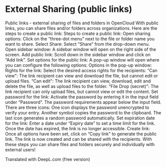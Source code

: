 # External Sharing (public links)

Public links - external sharing of files and folders in OpenCloud
With public links, you can share files and/or folders across organizations. Here are the steps to create a public link:
Steps to create a public link:
Open sharing options:
Click on the “three-dot menu” next to the file or folder name you want to share.
Select Share:
Select “Share” from the drop-down menu.
Open sidebar window:
A sidebar window will open on the right side of the screen.
Add public link:
Scroll down in the sidebar window and click on “Add link”.
Set options for the public link:
A pop-up window will open where you can configure the following options:
Options in the pop-up window:
Rights for the link:
Select the desired access rights for the recipients:
“Can view": The link recipient can view and download the file, but cannot edit or upload files.
“Can edit": The link recipient can view, download, edit and delete the file, as well as upload files to the folder.
“File Drop (secret)": The link recipient can only upload files, but cannot view or edit the content.
Set password for the link:
Activate the password by entering it in the input field under “Password”.
The password requirements appear below the input field.
There are three icons:
One icon displays the password unencrypted to verify your entry.
Another symbol copies the password to the clipboard.
The last icon generates a random password automatically.
Set expiration date for the link:
Enter a date under “Expiry date” to set a time limit for the link. Once the date has expired, the link is no longer accessible.
Create link:
Once all options have been set, click on “Copy link” to generate the public link.
The link is now created and can be shared with the recipients.
With these steps you can share files and folders securely and individually with external users!

Translated with DeepL.com (free version)